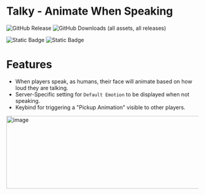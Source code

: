 # Talky - Animate When Speaking

![GitHub Release](https://img.shields.io/github/v/release/tayjay/Talky)
![GitHub Downloads (all assets, all releases)](https://img.shields.io/github/downloads/tayjay/Talky/total)

![Static Badge](https://img.shields.io/badge/LabAPI-1.1.1-blue)
![Static Badge](https://img.shields.io/badge/EXILED-9.8.1-red)



# Features
- When players speak, as humans, their face will animate based on how loud they are talking.
- Server-Specific setting for `Default Emotion` to be displayed when not speaking.
- Keybind for triggering a "Pickup Animation" visible to other players.
<img width="1368" height="191" alt="image" src="https://github.com/user-attachments/assets/c26bb24d-72cd-4db3-95b2-31d89aeef815" />
